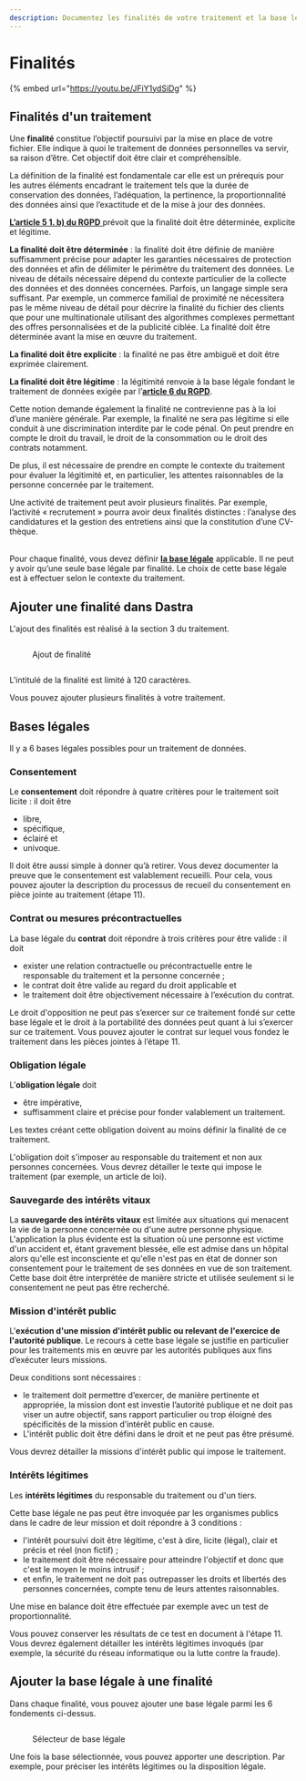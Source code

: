 ```yaml
---
description: Documentez les finalités de votre traitement et la base légale associée
---
```


# Finalités

{% embed url="https://youtu.be/JFiY1ydSiDg" %}

## Finalités d'un traitement

Une **finalité** constitue l’objectif poursuivi par la mise en place  de votre fichier. Elle indique à quoi le traitement de données personnelles va servir, sa raison d’être. Cet objectif doit être clair et compréhensible.

La définition de la finalité est fondamentale car elle est un prérequis pour les autres éléments encadrant le traitement tels que la durée de conservation des données, l’adéquation, la pertinence, la proportionnalité des données ainsi que l’exactitude et de la mise à jour des données.

[**L’article 5 1. b) du RGPD** ](https://www.cnil.fr/fr/reglement-europeen-protection-donnees/chapitre2#Article5)prévoit que la finalité doit être déterminée, explicite et légitime.

**La finalité doit être déterminée** : la finalité doit être définie de manière suffisamment précise pour adapter les garanties nécessaires de protection des données et afin de délimiter le périmètre du traitement des données. Le niveau de détails nécessaire dépend du contexte particulier de la collecte des données et des données concernées. Parfois, un langage simple sera suffisant. Par exemple, un commerce familial de proximité ne nécessitera pas le même niveau de détail pour décrire la finalité du fichier des clients que pour une multinationale utilisant des algorithmes complexes permettant des offres personnalisées et de la publicité ciblée. La finalité doit être déterminée avant la mise en œuvre du traitement.

**La finalité doit être explicite** : la finalité ne pas être ambiguë et doit être exprimée clairement. &#x20;

**La finalité doit être légitime** : la légitimité renvoie à la base légale fondant le traitement de données exigée par l’[**article 6 du RGPD**](https://www.cnil.fr/fr/reglement-europeen-protection-donnees/chapitre2).&#x20;

Cette notion demande également la finalité ne contrevienne pas à la loi d’une manière générale. Par exemple, la finalité ne sera pas légitime si elle conduit à une discrimination interdite par le code pénal. On peut prendre en compte le droit du travail, le droit de la consommation ou le droit des contrats notamment.&#x20;

De plus, il est nécessaire de prendre en compte le contexte du traitement pour évaluer la légitimité et, en particulier, les attentes raisonnables de la personne concernée par le traitement.&#x20;

Une activité de traitement peut avoir plusieurs finalités. Par exemple, l’activité « recrutement » pourra avoir deux finalités distinctes : l’analyse des candidatures et la gestion des entretiens ainsi que la constitution d’une CV-thèque.&#x20;

\
Pour chaque finalité, vous devez définir [**la base légale**](https://www.cnil.fr/fr/les-bases-legales) applicable. Il ne peut y avoir qu’une seule base légale par finalité. Le choix de cette base légale est à effectuer selon le contexte du traitement.

## Ajouter une finalité dans Dastra&#x20;

L'ajout des finalités est réalisé à la section 3 du traitement.

<figure><img src="../../../.gitbook/assets/image (1) (1) (1) (1) (1) (1) (1) (1).png" alt=""><figcaption><p>Ajout de finalité</p></figcaption></figure>



<figure><img src="../../../.gitbook/assets/image (2) (1) (1) (1).png" alt=""><figcaption></figcaption></figure>

L'intitulé de la finalité est limité à 120 caractères.&#x20;

Vous pouvez ajouter plusieurs finalités à votre traitement.

## Bases légales&#x20;

Il y a 6 bases légales possibles pour un traitement de données.

### Consentement

Le **consentement** doit répondre à quatre critères pour le traitement soit licite : il doit être&#x20;

* libre,&#x20;
* spécifique,&#x20;
* éclairé et&#x20;
* univoque.&#x20;

Il doit être aussi simple à donner qu’à retirer. Vous devez documenter la preuve que le consentement est valablement recueilli. Pour cela, vous pouvez ajouter la description du processus de recueil du consentement en pièce jointe au traitement (étape 11).

### Contrat ou mesures précontractuelles

La base légale du **contrat** doit répondre à trois critères pour être valide : il doit&#x20;

* exister une relation contractuelle ou précontractuelle entre le responsable du traitement et la personne concernée ;&#x20;
* le contrat doit être valide au regard du droit applicable et&#x20;
* le traitement doit être objectivement nécessaire à l’exécution du contrat.&#x20;

Le droit d'opposition ne peut pas s’exercer sur ce traitement fondé sur cette base légale et le droit à la portabilité des données peut quant à lui s’exercer sur ce traitement. Vous pouvez ajouter le contrat sur lequel vous fondez le traitement dans les pièces jointes à l’étape 11.

### Obligation légale

L’**obligation légale** doit&#x20;

* être impérative,&#x20;
* suffisamment claire et précise pour fonder valablement un traitement.&#x20;

Les textes créant cette obligation doivent au moins définir la finalité de ce traitement.&#x20;

L'obligation doit s'imposer au responsable du traitement et non aux personnes concernées. Vous devrez détailler le texte qui impose le traitement (par exemple, un article de loi).

### **Sauvegarde des intérêts vitaux**

La **sauvegarde des intérêts vitaux** est limitée aux situations qui menacent la vie de la personne concernée ou d'une autre personne physique. L'application la plus évidente est la situation où une personne est victime d'un accident et, étant gravement blessée, elle est admise dans un hôpital alors qu'elle est inconsciente et qu'elle n'est pas en état de donner son consentement pour le traitement de ses données en vue de son traitement. Cette base doit être interprétée de manière stricte et utilisée seulement si le consentement ne peut pas être recherché.

### Mission d'intérêt public

L'**exécution d'une mission d'intérêt public ou relevant de l'exercice de l'autorité publique**. Le recours à cette base légale se justifie en particulier pour les traitements mis en œuvre par les autorités publiques aux fins d’exécuter leurs missions.&#x20;

Deux conditions sont nécessaires :&#x20;

* le traitement doit permettre d’exercer, de manière pertinente et appropriée, la mission dont est investie l’autorité publique et ne doit pas viser un autre objectif, sans rapport particulier ou trop éloigné des spécificités de la mission d’intérêt public en cause.&#x20;
* L'intérêt public doit être défini dans le droit et ne peut pas être présumé.&#x20;

Vous devrez détailler la missions d'intérêt public qui impose le traitement.

### Intérêts légitimes

Les **intérêts légitimes** du responsable du traitement ou d'un tiers.&#x20;

Cette base légale ne pas peut être invoquée par les organismes publics dans le cadre de leur mission et doit répondre à 3 conditions :&#x20;

* l'intérêt poursuivi doit être légitime, c'est à dire, licite (légal), clair et précis et réel (non fictif) ;&#x20;
* le traitement doit être nécessaire pour atteindre l'objectif et donc que c'est le moyen le moins intrusif ;&#x20;
* et enfin, le traitement ne doit pas outrepasser les droits et libertés des personnes concernées, compte tenu de leurs attentes raisonnables.&#x20;

Une mise en balance doit être effectuée par exemple avec un test de proportionnalité.&#x20;

Vous pouvez conserver les résultats de ce test en document à l'étape 11. Vous devrez également détailler les intérêts légitimes invoqués (par exemple, la sécurité du réseau informatique ou la lutte contre la fraude).

## Ajouter la base légale à une finalité

Dans chaque finalité, vous pouvez ajouter une base légale parmi les 6 fondements ci-dessus.

<figure><img src="../../../.gitbook/assets/image (3) (1) (1).png" alt=""><figcaption><p>Sélecteur de base légale</p></figcaption></figure>

Une fois la base sélectionnée, vous pouvez apporter une description. Par exemple, pour préciser les intérêts légitimes ou la disposition légale.&#x20;



